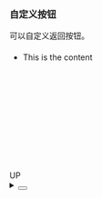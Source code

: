 ### 自定义按钮

可以自定义返回按钮。

<div class="cell-demo vp-raw">
  <div class="wrapper">
    <ul id="custom-demo" ref="listRef">
      <li
        v-for="(_, index) of Array(40)"
        :key="index">
        This is the content
      </li>
    </ul>
    <yc-back-top
      :target-container="listRef"
      :style="{ position: 'absolute' }">
      <yc-button>UP</yc-button>
    </yc-back-top>
  </div>
</div>

<script lang="ts" setup>
import { ref } from 'vue';
const listRef = ref()
</script>

<style scoped lang="less">
.wrapper {
  position: relative;

  ul {
    height: 200px;
    overflow-y: auto;

    li {
      line-height: 30px;
    }
  }
}
</style>

<details>
<summary>
 <button class="code-btn"  >
    <icon-code />
 </button>
</summary>

```vue
<template>
  <div class="wrapper">
    <ul id="custom-demo">
      <li
        v-for="(_, index) of Array(40)"
        :key="index">
        This is the content
      </li>
    </ul>
    <yc-back-top :style="{ position: 'absolute' }">
      <yc-button>UP</yc-button>
    </yc-back-top>
  </div>
</template>

<style scoped lang="less">
.wrapper {
  position: relative;

  ul {
    height: 200px;
    overflow-y: auto;

    li {
      line-height: 30px;
    }
  }
}
</style>
```

</details>
